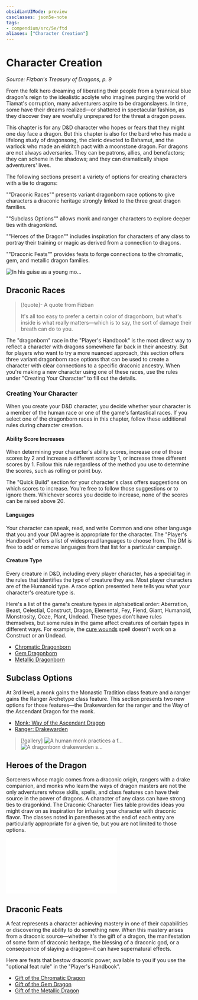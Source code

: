 ```yaml
---
obsidianUIMode: preview
cssclasses: json5e-note
tags:
- compendium/src/5e/ftd
aliases: ["Character Creation"]
---
```

# Character Creation
*Source: Fizban's Treasury of Dragons, p. 9* 

From the folk hero dreaming of liberating their people from a tyrannical blue dragon's reign to the idealistic acolyte who imagines purging the world of Tiamat's corruption, many adventurers aspire to be dragonslayers. In time, some have their dreams realized—or shattered in spectacular fashion, as they discover they are woefully unprepared for the threat a dragon poses.

This chapter is for any D&D character who hopes or fears that they might one day face a dragon. But this chapter is also for the bard who has made a lifelong study of dragonsong, the cleric devoted to Bahamut, and the warlock who made an eldritch pact with a moonstone dragon. For dragons are not always adversaries. They can be patrons, allies, and benefactors; they can scheme in the shadows; and they can dramatically shape adventurers' lives.

The following sections present a variety of options for creating characters with a tie to dragons:

""Draconic Races"" presents variant dragonborn race options to give characters a draconic heritage strongly linked to the three great dragon families.

""Subclass Options"" allows monk and ranger characters to explore deeper ties with dragonkind.

""Heroes of the Dragon"" includes inspiration for characters of any class to portray their training or magic as derived from a connection to dragons.

""Draconic Feats"" provides feats to forge connections to the chromatic, gem, and metallic dragon families.

![In his guise as a young mo...](/3-Mechanics/CLI/books/fizbans-treasury-of-dragons/img/002-01-001-chapter-splash.webp#center "In his guise as a young monk, Bahamut helps a pair of adventurers put an end to a young red dragon's depredations")

## Draconic Races

> [!quote]- A quote from Fizban  
> 
> It's all too easy to prefer a certain color of dragonborn, but what's inside is what really matters—which is to say, the sort of damage their breath can do to you.

The "dragonborn" race in the "Player's Handbook" is the most direct way to reflect a character with dragons somewhere far back in their ancestry. But for players who want to try a more nuanced approach, this section offers three variant dragonborn race options that can be used to create a character with clear connections to a specific draconic ancestry. When you're making a new character using one of these races, use the rules under "Creating Your Character" to fill out the details.

### Creating Your Character

When you create your D&D character, you decide whether your character is a member of the human race or one of the game's fantastical races. If you select one of the dragonborn races in this chapter, follow these additional rules during character creation.

#### Ability Score Increases

When determining your character's ability scores, increase one of those scores by 2 and increase a different score by 1, or increase three different scores by 1. Follow this rule regardless of the method you use to determine the scores, such as rolling or point buy.

The "Quick Build" section for your character's class offers suggestions on which scores to increase. You're free to follow those suggestions or to ignore them. Whichever scores you decide to increase, none of the scores can be raised above 20.

#### Languages

Your character can speak, read, and write Common and one other language that you and your DM agree is appropriate for the character. The "Player's Handbook" offers a list of widespread languages to choose from. The DM is free to add or remove languages from that list for a particular campaign.

#### Creature Type

Every creature in D&D, including every player character, has a special tag in the rules that identifies the type of creature they are. Most player characters are of the Humanoid type. A race option presented here tells you what your character's creature type is.

Here's a list of the game's creature types in alphabetical order: Aberration, Beast, Celestial, Construct, Dragon, Elemental, Fey, Fiend, Giant, Humanoid, Monstrosity, Ooze, Plant, Undead. These types don't have rules themselves, but some rules in the game affect creatures of certain types in different ways. For example, the [cure wounds](/3-Mechanics/CLI/spells/cure-wounds.md) spell doesn't work on a Construct or an Undead.

- [Chromatic Dragonborn](/3-Mechanics/CLI/races/dragonborn-chromatic-ftd.md)  
- [Gem Dragonborn](/3-Mechanics/CLI/races/dragonborn-gem-ftd.md)  
- [Metallic Dragonborn](/3-Mechanics/CLI/races/dragonborn-metallic-ftd.md)  

## Subclass Options

At 3rd level, a monk gains the Monastic Tradition class feature and a ranger gains the Ranger Archetype class feature. This section presents two new options for those features—the Drakewarden for the ranger and the Way of the Ascendant Dragon for the monk.

- [Monk: Way of the Ascendant Dragon](/3-Mechanics/CLI/classes/monk-way-of-the-ascendant-dragon-ftd.md)  
- [Ranger: Drakewarden](/3-Mechanics/CLI/classes/ranger-drakewarden-ftd.md)  

> [!gallery]
> ![A human monk practices a f...](/3-Mechanics/CLI/books/fizbans-treasury-of-dragons/img/dragon-monk.webp#gallery "A human monk practices a form inspired by dragon flight")
> ![A dragonborn drakewarden s...](/3-Mechanics/CLI/books/fizbans-treasury-of-dragons/img/drakewarden-ranger.webp#gallery "A dragonborn drakewarden shares affection with her drake companion")

## Heroes of the Dragon

Sorcerers whose magic comes from a draconic origin, rangers with a drake companion, and monks who learn the ways of dragon masters are not the only adventurers whose skills, spells, and class features can have their source in the power of dragons. A character of any class can have strong ties to dragonkind. The Draconic Character Ties table provides ideas you might draw on as inspiration for infusing your character with draconic flavor. The classes noted in parentheses at the end of each entry are particularly appropriate for a given tie, but you are not limited to those options.

![Heroes of the Dragon; Draconic Character Ties](/3-Mechanics/CLI/tables/heroes-of-the-dragon-draconic-character-ties-ftd.md)

## Draconic Feats

A feat represents a character achieving mastery in one of their capabilities or discovering the ability to do something new. When this mastery arises from a draconic source—whether it's the gift of a dragon, the manifestation of some form of draconic heritage, the blessing of a draconic god, or a consequence of slaying a dragon—it can have supernatural effects.

Here are feats that bestow draconic power, available to you if you use the "optional feat rule" in the "Player's Handbook".

- [Gift of the Chromatic Dragon](/3-Mechanics/CLI/feats/gift-of-the-chromatic-dragon-ftd.md)  
- [Gift of the Gem Dragon](/3-Mechanics/CLI/feats/gift-of-the-gem-dragon-ftd.md)  
- [Gift of the Metallic Dragon](/3-Mechanics/CLI/feats/gift-of-the-metallic-dragon-ftd.md)